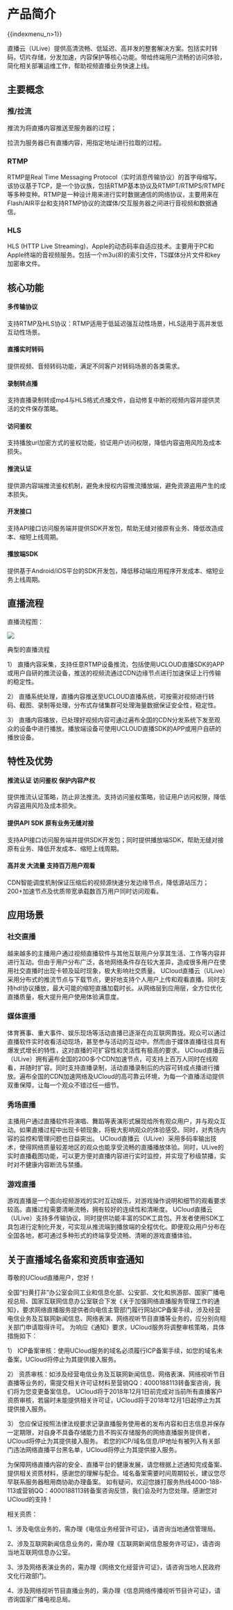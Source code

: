 # 产品简介

{{indexmenu_n>1}}

直播云（ULive）提供高清流畅、低延迟、高并发的整套解决方案。包括实时转码，切片存储，分发加速，内容保护等核心功能。带给终端用户流畅的访问体验，简化相关部署运维工作，帮助视频直播业务快速上线。

## 主要概念

### 推/拉流

推流为将直播内容推送至服务器的过程；

拉流为服务器已有直播内容，用指定地址进行拉取的过程。

### RTMP

RTMP是Real Time Messaging
Protocol（实时消息传输协议）的首字母缩写。该协议基于TCP，是一个协议族，包括RTMP基本协议及RTMPT/RTMPS/RTMPE等多种变种。RTMP是一种设计用来进行实时数据通信的网络协议，主要用来在Flash/AIR平台和支持RTMP协议的流媒体/交互服务器之间进行音视频和数据通信。

### HLS

HLS (HTTP Live
Streaming)，Apple的动态码率自适应技术。主要用于PC和Apple终端的音视频服务。包括一个m3u(8)的索引文件，TS媒体分片文件和key加密串文件。

## 核心功能

#### 多传输协议

支持RTMP及HLS协议：RTMP适用于低延迟强互动性场景，HLS适用于高并发低互动性场景。

#### 直播实时转码

提供视频、音频转码功能，满足不同客户对转码场景的各类需求。

#### 录制转点播

支持直播录制转成mp4与HLS格式点播文件，自动修复中断的视频内容并提供灵活的文件保存策略。

#### 访问鉴权

支持播放url加密方式的鉴权功能，验证用户访问权限，降低内容盗用风险及成本损失。

#### 推流认证

提供源内容端推流鉴权机制，避免未授权内容推流播放端，避免资源盗用产生的成本损失。

#### 开发接口

支持API接口访问服务端并提供SDK开发包，帮助无缝对接原有业务、降低改造成本、缩短上线周期。

#### 播放端SDK

提供基于Android/iOS平台的SDK开发包，降低移动端应用程序开发成本、缩短业务上线周期。

## 直播流程

直播流程图：

![](/images/直播流程图.png)

典型的直播流程

1）
直播内容采集，支持任意RTMP设备推流，包括使用UCLOUD直播SDK的APP或用户自研的推流设备，推送的视频流通过CDN边缘节点进行加速保证上行传输的稳定性。

2） 直播系统处理，直播内容推送至UCLOUD直播系统，可按需对视频进行转码、截图、录制等处理，分布式存储集群可处理海量数据保证安全性，稳定性。

3）
直播内容播放，已处理好视频内容可通过遍布全国的CDN分发系统下发至观众的设备中进行播放。播放端设备可使用UCLOUD直播SDK的APP或用户自研的播放设备。

## 特性及优势

#### 推流认证 访问鉴权 保护内容产权

提供推流认证策略，防止非法推流。支持访问鉴权策略，验证用户访问权限，降低内容盗用风险及成本损失。

#### 提供API SDK 原有业务无缝对接

支持API接口访问服务端并提供SDK开发包；同时提供播放端SDK，帮助无缝对接原有业务、降低开发成本、缩短上线周期。

#### 高并发 大流量 支持百万用户观看

CDN智能调度机制保证压缩后的视频源快速分发边缘节点，降低源站压力；200+加速节点及优质带宽承载数百万用户同时访问观看。

## 应用场景

### 社交直播

越来越多的主播用户通过视频直播软件与其他互联用户分享其生活、工作等内容并进行互动。但由于用户分布广泛，各地网络条件存在较大差异，造成很多用户在使用社交直播时出现卡顿及延时现象，极大影响社交质量。
UCloud直播云（ULive）采用分布式的推流节点与下载节点，更好地支持个人用户上传和观看直播。同时支持hdl协议播放，最大可能的缩短直播加载时长。从网络层到应用层，全方位优化直播质量，极大提升用户使用体验满意度。

### 媒体直播

体育赛事、重大事件、娱乐现场等活动直播已逐渐在向互联网靠拢。观众可以通过直播软件实时收看活动现场，甚至参与活动的互动中。然而由于媒体直播往往具有爆发式增长的特性，这对直播的可扩容性和灵活性有极高的要求。
UCloud直播云（ULive）拥有遍布全国的200多个CDN加速节点，可支持上百万人同时在线观看，并随时扩容。同时支持直播录制，活动直播录制后的内容可转成点播进行播放。遍布全国的CDN加速网络及UCloud的高可靠云环境，为每一个直播活动提供双重保障，让每一个观众不错过任一细节。

### 秀场直播

主播用户通过直播软件将演唱、舞蹈等表演形式展现给所有观众用户，并与观众互动。如果直播过程中出现卡顿现象，将极大影响观众的体验感受。同时，对秀场内容的监控和管理问题也日益突出。
UCloud直播云（ULive）采用多码率输出技术，使得网络质量较差地区的观众也能享受流畅的直播播放体验。同时，ULive的实时直播截图功能，可以更方便对直播内容进行实时监控，并实现了秒级禁播，实时对不健康内容断流与禁播。

### 游戏直播

游戏直播是一个面向视频游戏的实时互动娱乐，对游戏操作说明和细节的观看要求较高。直播过程需要清晰流畅，拥有较好的连续性和清晰度。
UCloud直播云（ULive）支持多传输协议，同时提供功能丰富的SDK工具包。开发者使用SDK工具包进行定制化开发，可实现从推流端到播放端的全程优化。即便观众用户分布在全国各地，都可通过多种形式的终端享受流畅、清晰的游戏直播体验。

## 关于直播域名备案和资质审查通知

尊敬的UCloud直播用户，您好！

全国“扫黄打非”办公室会同工业和信息化部、公安部、文化和旅游部、国家广播电视总局、国家互联网信息办公室联合下发《关于加强网络直播服务管理工作的通知》，要求网络直播服务提供者向电信主管部门履行网站ICP备案手续，涉及经营电信业务及互联网新闻信息、网络表演、网络视听节目直播等业务的，应分别向相关部门申请取得许可。
为响应《通知》要求，UCloud服务将调整审核策略，具体措施如下：

1） ICP备案审核：使用UCloud服务的域名必须履行ICP备案手续，如您的域名未备案，UCloud将停止为其提供接入服务。

2）
资质审核：如涉及经营电信业务及互联网新闻信息、网络表演、网络视听节目直播等业务的，需提交相关许可证材料至营销QQ：4000188113转备案咨询，我们将为您变更备案信息。
UCloud将于2018年12月1日前完成对当前所有直播客户资质审核，若届时未能提供相关许可证，UCloud将于2018年12月1日起停止为其提供接入服务。

3）
您应保证按照法律法规要求记录直播服务使用者的发布内容和日志信息并保存一定期限，对自身不具备存储能力且不购买存储服务的网络直播服务提供者，UCloud将停止为其提供接入服务。
若您的ICP/域名信息/IP地址有被列入有关部门违法网络直播平台黑名单，UCloud将停止为其提供接入服务。

为保障网络直播内容的安全、直播平台的健康发展，请您根据上述通知完成备案、提供相关资质材料，感谢您的理解与配合。域名备案需要时间周期较长，建议您尽早联系服务器租用商协助办理备案。
如有疑问，欢迎您拨打服务热线4000-188-113或营销QQ：4000188113转备案咨询反馈，我们会及时为您处理。感谢您对UCloud的支持！

相关资质：

1、涉及电信业务的，需办理《电信业务经营许可证》，请咨询当地通信管理局。

2、涉及互联网新闻信息业务的，需办理《互联网新闻信息服务许可证》，请咨询当地互联网信息办公室。

3、涉及网络表演业务的，需办理《网络文化经营许可证》，请咨询当地人民政府文化行政部门。

4、涉及网络视听节目直播业务的，需办理《信息网络传播视听节目许可证》，请咨询国家广播电视总局。
